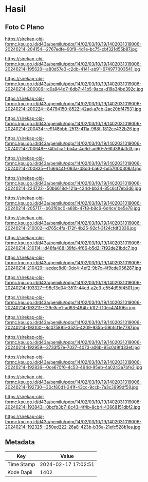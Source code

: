 # Hasil

## Foto C Plano

https://sirekap-obj-formc.kpu.go.id/d43a/pemilu/pdpr/14/02/03/10/19/1402031019006-20240214-204154--2767edfe-90f9-4d1e-bc75-cbf321d55b87.jpg

https://sirekap-obj-formc.kpu.go.id/d43a/pemilu/pdpr/14/02/03/10/19/1402031019006-20240214-195620--a80d57e3-c2db-4141-ab91-674977003541.jpg

https://sirekap-obj-formc.kpu.go.id/d43a/pemilu/pdpr/14/02/03/10/19/1402031019006-20240214-200006--c0a944d7-6db7-41b5-9aca-d19a34bd392c.jpg

https://sirekap-obj-formc.kpu.go.id/d43a/pemilu/pdpr/14/02/03/10/19/1402031019006-20240214-200224--84794150-8522-42ad-a7cb-2ac20bf47531.jpg

https://sirekap-obj-formc.kpu.go.id/d43a/pemilu/pdpr/14/02/03/10/19/1402031019006-20240214-200434--e9148bbb-2513-411a-968f-1812ce432b26.jpg

https://sirekap-obj-formc.kpu.go.id/d43a/pemilu/pdpr/14/02/03/10/19/1402031019006-20240214-200648--740cfcaf-bb4a-4c6d-ad60-7e6fd384a1d3.jpg

https://sirekap-obj-formc.kpu.go.id/d43a/pemilu/pdpr/14/02/03/10/19/1402031019006-20240214-200835--f166644f-093a-48dd-ba62-bd57000308af.jpg

https://sirekap-obj-formc.kpu.go.id/d43a/pemilu/pdpr/14/02/03/10/19/1402031019006-20240214-224722--50b6618d-121a-424d-bb34-85c6cf7eb3d6.jpg

https://sirekap-obj-formc.kpu.go.id/d43a/pemilu/pdpr/14/02/03/10/19/1402031019006-20240214-205717--b63f8bc0-a68b-47f8-b8c6-6d4ce1be5e78.jpg

https://sirekap-obj-formc.kpu.go.id/d43a/pemilu/pdpr/14/02/03/10/19/1402031019006-20240214-210002--d765c4fa-172f-4b25-92cf-3f24cfdf0336.jpg

https://sirekap-obj-formc.kpu.go.id/d43a/pemilu/pdpr/14/02/03/10/19/1402031019006-20240214-210114--d46fa488-39fd-4f66-b5d2-7f92de21bdc7.jpg

https://sirekap-obj-formc.kpu.go.id/d43a/pemilu/pdpr/14/02/03/10/19/1402031019006-20240214-210420--acdec8d0-0dc4-4ef2-9b7c-4f9cde056287.jpg

https://sirekap-obj-formc.kpu.go.id/d43a/pemilu/pdpr/14/02/03/10/19/1402031019006-20240214-193327--98e13d04-3511-44ed-a2e3-c554d95f4501.jpg

https://sirekap-obj-formc.kpu.go.id/d43a/pemilu/pdpr/14/02/03/10/19/1402031019006-20240214-193211--f29e3ce1-ad93-494b-b1f2-f10ec474f06c.jpg

https://sirekap-obj-formc.kpu.go.id/d43a/pemilu/pdpr/14/02/03/10/19/1402031019006-20240214-193100--8c075885-3525-4209-935b-59b1cf1e7787.jpg

https://sirekap-obj-formc.kpu.go.id/d43a/pemilu/pdpr/14/02/03/10/19/1402031019006-20240214-192959--3733f57e-7037-4073-a06b-95c0d9fd33ef.jpg

https://sirekap-obj-formc.kpu.go.id/d43a/pemilu/pdpr/14/02/03/10/19/1402031019006-20240214-192836--0ce670f6-4c53-494d-95eb-4a0243a7bfe3.jpg

https://sirekap-obj-formc.kpu.go.id/d43a/pemilu/pdpr/14/02/03/10/19/1402031019006-20240214-192730--30cf80d1-341f-43cc-9ccb-7a3c3699df58.jpg

https://sirekap-obj-formc.kpu.go.id/d43a/pemilu/pdpr/14/02/03/10/19/1402031019006-20240214-193843--0bcfb3b7-8c43-4f4b-8cb4-43668151dbf2.jpg

https://sirekap-obj-formc.kpu.go.id/d43a/pemilu/pdpr/14/02/03/10/19/1402031019006-20240214-192325--250ed222-26a8-423b-b36a-21efc528b1ea.jpg


## Metadata

| Key        | Value               |
| ---------- | ------------------- |
| Time Stamp | 2024-02-17 17:02:51 |
| Kode Dapil | 1402                |



